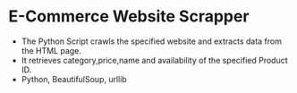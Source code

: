 # E-Commerce Website Scrapper
- The Python Script crawls the specified website and extracts data from the HTML page.
- It retrieves category,price,name and availability of the specified Product ID.
- Python, BeautifulSoup, urllib
